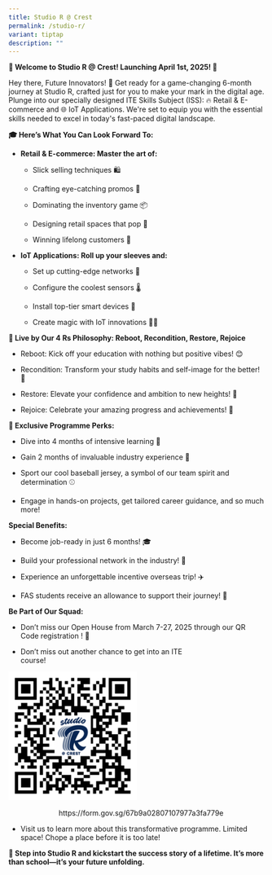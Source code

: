 ```yaml
---
title: Studio R @ Crest
permalink: /studio-r/
variant: tiptap
description: ""
---
```

<p><strong>🌟 Welcome to Studio R @ Crest! Launching April 1st, 2025! 🚀</strong>
</p>
<p>Hey there, Future Innovators! 🌟 Get ready for a game-changing 6-month
journey at Studio R, crafted just for you to make your mark in the digital
age. Plunge into our specially designed ITE Skills Subject (ISS): 🔥 Retail
&amp; E-commerce and 🌐 IoT Applications. We're set to equip you with the
essential skills needed to excel in today's fast-paced digital landscape.</p>
<p><strong>🎓 Here’s What You Can Look Forward To:</strong>
</p>
<ul data-tight="true" class="tight">
<li>
<p><strong>Retail &amp; E-commerce: Master the art of:</strong>
</p>
<ul data-tight="true" class="tight">
<li>
<p>Slick selling techniques 🛍️</p>
</li>
<li>
<p>Crafting eye-catching promos 🎨</p>
</li>
<li>
<p>Dominating the inventory game 📦</p>
</li>
<li>
<p>Designing retail spaces that pop 🎈</p>
</li>
<li>
<p>Winning lifelong customers 💖</p>
</li>
</ul>
</li>
<li>
<p><strong>IoT Applications: Roll up your sleeves and:</strong>
</p>
<ul data-tight="true" class="tight">
<li>
<p>Set up cutting-edge networks 🔌</p>
</li>
<li>
<p>Configure the coolest sensors 🌡️</p>
</li>
<li>
<p>Install top-tier smart devices 📲</p>
</li>
<li>
<p>Create magic with IoT innovations 🎩✨</p>
</li>
</ul>
</li>
</ul>
<p><strong>🌈 Live by Our 4 Rs Philosophy: Reboot, Recondition, Restore, Rejoice</strong>
</p>
<ul data-tight="true" class="tight">
<li>
<p>Reboot: Kick off your education with nothing but positive vibes! 😊</p>
</li>
<li>
<p>Recondition: Transform your study habits and self-image for the better!
💪</p>
</li>
<li>
<p>Restore: Elevate your confidence and ambition to new heights! 🚀</p>
</li>
<li>
<p>Rejoice: Celebrate your amazing progress and achievements! 🎉</p>
</li>
</ul>
<p><strong>🚀 Exclusive Programme Perks:</strong>
</p>
<ul data-tight="true" class="tight">
<li>
<p>Dive into 4 months of intensive learning 📘</p>
</li>
<li>
<p>Gain 2 months of invaluable industry experience 🏢</p>
</li>
<li>
<p>Sport our cool baseball jersey, a symbol of our team spirit and determination
⚾</p>
</li>
<li>
<p>Engage in hands-on projects, get tailored career guidance, and so much
more!</p>
</li>
</ul>
<p><strong>Special Benefits:</strong>
</p>
<ul data-tight="true" class="tight">
<li>
<p>Become job-ready in just 6 months! 🎓</p>
</li>
<li>
<p>Build your professional network in the industry! 🤝</p>
</li>
<li>
<p>Experience an unforgettable incentive overseas trip! ✈️</p>
</li>
<li>
<p>FAS students receive an allowance to support their journey! 💸</p>
</li>
</ul>
<p><strong>Be Part of Our Squad:</strong>
</p>
<ul data-tight="true" class="tight">
<li>
<p>Don’t miss our Open House from March 7-27, 2025 through our QR Code registration
! 🌟</p>
</li>
<li>
<p>Don’t miss out another chance to get into an ITE course!&nbsp;&nbsp;&nbsp;&nbsp;&nbsp;&nbsp;&nbsp;&nbsp;&nbsp;&nbsp;&nbsp;&nbsp;&nbsp;&nbsp;&nbsp;&nbsp;&nbsp;&nbsp;&nbsp;&nbsp;&nbsp;&nbsp;&nbsp;&nbsp;&nbsp;&nbsp;&nbsp;&nbsp;&nbsp;&nbsp;&nbsp;&nbsp;&nbsp;&nbsp;&nbsp;&nbsp;&nbsp;&nbsp;&nbsp;&nbsp;</p>
</li>
</ul>
<div class="isomer-image-wrapper">
<img style="width: 50%;" height="auto" width="100%" alt="" src="/images/Studio_R/studio_r.png">
</div>
<p>&nbsp;&nbsp;&nbsp;&nbsp;&nbsp;&nbsp;&nbsp;&nbsp;&nbsp;&nbsp;&nbsp;&nbsp;&nbsp;&nbsp;&nbsp;&nbsp;&nbsp;&nbsp;&nbsp;&nbsp;&nbsp;&nbsp;&nbsp;&nbsp;
<a rel="noopener noreferrer nofollow" target="_blank">https://form.gov.sg/67b9a02807107977a3fa779e</a>
</p>
<ul data-tight="true" class="tight">
<li>
<p>Visit us to learn more about this transformative programme. Limited space!
Chope a place before it is too late!</p>
</li>
</ul>
<p><strong>🌟 Step into Studio R and kickstart the success story of a lifetime. It’s more than school—it’s your future unfolding.</strong>
</p>